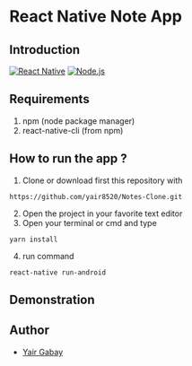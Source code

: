 # React Native Note App

## Introduction
[![React Native](https://img.shields.io/badge/React%20Native-0.70-blue.svg?style=rounded-square)](https://facebook.github.io/react-native/)
[![Node.js](https://img.shields.io/badge/Node.js-v.10.16-green.svg?style=rounded-square)](https://nodejs.org/)

## Requirements
1. npm (node package manager)
2. react-native-cli (from npm)

## How to run the app ?
1. Clone or download first this repository with 
```
https://github.com/yair8520/Notes-Clone.git
```
2. Open the project in your favorite text editor
3. Open your terminal or cmd and type
```
yarn install
```
4. run command
```
react-native run-android
```

## Demonstration


## Author
* [Yair Gabay](https://github.com/Yair8520)
